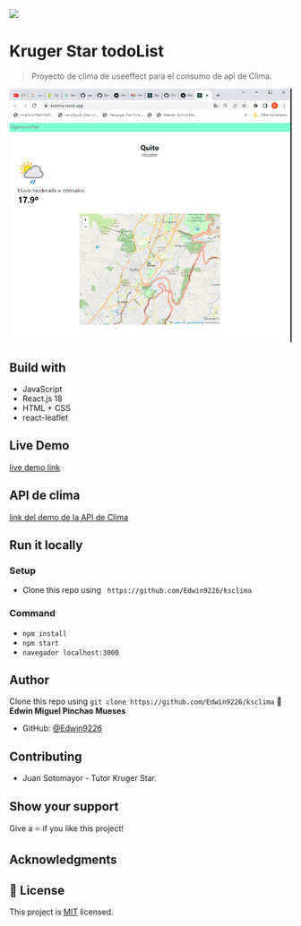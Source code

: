<img src='./src/assets/kruger.png' with='50px' >

# Kruger Star todoList

>Proyecto de clima de useeffect para el consumo de api de Clima.

<img src='./src/assets/clima.PNG' with='200px'>



## Build with

- JavaScript
- React.js 18
- HTML + CSS
- react-leaflet

## Live Demo

[live demo link](https://ksclima.vercel.app/)

## API de clima

[link del demo de la API de Clima](https://www.weatherapi.com/api-explorer.aspx)

## Run it locally

### Setup

- Clone this repo using ` https://github.com/Edwin9226/ksclima` 

### Command
- `npm install` 
- `npm start`
- `navegador localhost:3000`

## Author

Clone this repo using `git clone https://github.com/Edwin9226/ksclima`
👤 **Edwin Miguel Pinchao Mueses**

- GitHub: [@Edwin9226](https://github.com/Edwin9226)

##  Contributing
- Juan Sotomayor - Tutor Kruger Star.

## Show your support

Give a ⭐ if you like this project!

## Acknowledgments
## 📝 License

This project is [MIT](./MIT.md) licensed.

